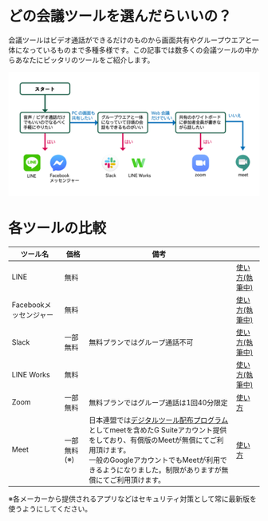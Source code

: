 # どの会議ツールを選んだらいいの？
会議ツールはビデオ通話ができるだけのものから画面共有やグループウエアと一体になっているものまで多種多様です。この記事では数多くの会議ツールの中からあなたにピッタリのツールをご紹介します。

![フローチャート](images/WhatShouldIChoose.png)


# 各ツールの比較

|ツール名|価格|備考||
|---|---|---|---|
|LINE|無料||[使い方(執筆中)]() |
|Facebookメッセンジャー|無料||[使い方(執筆中)]() |
|Slack|一部無料|無料プランではグループ通話不可|[使い方(執筆中)]() |
|LINE Works|無料||[使い方(執筆中)]() |
|Zoom|一部無料|無料プランではグループ通話は1回40分限定|[使い方](zoom/ZoomMeeting.md) |
|Meet|一部無料(※)|日本連盟では[デジタルツール配布プログラム](https://www.scout.or.jp/member/digital_tool_program/)としてmeetを含めたG Suiteアカウント提供をしており、有償版のMeetが無償にてご利用頂けます。<br>一般のGoogleアカウントでもMeetが利用できるようになりました。制限がありますが無償にてご利用頂けます。|[使い方](https://sites.google.com/scout.jp/meet)|

※各メーカーから提供されるアプリなどはセキュリティ対策として常に最新版を使うようにしてください。